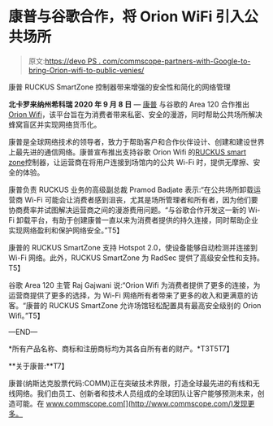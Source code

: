 # 康普与谷歌合作，将 Orion WiFi 引入公共场所

> 原文:[https://devo PS . com/commscope-partners-with-Google-to-bring-Orion-wifi-to-public-venies/](https://devops.com/commscope-partners-with-google-to-bring-orion-wifi-to-public-venues/)

康普 RUCKUS SmartZone 控制器带来增强的安全性和简化的网络管理

**北卡罗来纳州希科瑞 2020 年 9 月 8 日** — [康普](https://www.commscope.com/) 与谷歌的 Area 120 合作推出[Orion Wifi](https://secure-web.cisco.com/1fCJE-81_cXaD0B7nGj5WUSYeizICAgfNT8cUuOqHdm8dUW9yI12lv8jzGBZsPOrnef78C3oK-NQjOm5CL0eRGoO5zElXxQG8Zf7_veRJOt-9D2M5krMiNR39xcNMrcApwEZ_rWoECZBfKdw7dhnjhDcAz6PQbjwXnnkzw10iiy7R6DhEALCv1lIvH9ZE1VQg37CrR74f9fFM3xvlsGbZnB1nTrIhvpI46hWp0JSkPZ-Md11-G99sQM8Vt7ViBXqjqLu48za0xu5hnum94csphX0AMf4c-TuDlNNPPsHnRFZBYNwjDbUHBFH23yHNKzVDuWWMpB-A-RqTmW_A_b876CkfzXu_rbXIG9JK1oixvRQ/https%3A%2F%2Fblog.google%2Ftechnology%2Farea-120%2Forion-wifi)，该平台旨在为消费者带来私密、安全的漫游，同时帮助公共场所解决蜂窝盲区并实现网络货币化。

 康普是全球网络技术的领导者，致力于帮助客户和合作伙伴设计、创建和建设世界上最先进的通信网络。康普宣布推出支持谷歌 Orion Wifi 的[RUCKUS smart zone](https://www.commscope.com/product-type/enterprise-networking/control-management/)控制器，让运营商在将用户连接到场馆内的公共 Wi-Fi 时，提供无摩擦、安全的体验。

康普负责 RUCKUS 业务的高级副总裁 Pramod Badjate 表示:“在公共场所卸载运营商 Wi-Fi 可能会让消费者感到沮丧，尤其是场所管理者和所有者，因为他们要协商费率并试图解决运营商之间的漫游费用问题。“与谷歌合作开发这一新的 Wi-Fi 卸载平台，有助于创建康普一直以来为消费者提供的持久连接，同时帮助企业实现网络盈利和保护网络安全。”T5】

康普的 RUCKUS SmartZone 支持 Hotspot 2.0，使设备能够自动检测并连接到 Wi-Fi 网络。此外，RUCKUS SmartZone 为 RadSec 提供了高级安全性和支持。T5】

谷歌 Area 120 主管 Raj Gajwani 说:“Orion Wifi 为消费者提供了更多的连接，为运营商提供了更多的选择，为 Wi-Fi 网络所有者带来了更多的收入和更满意的访客。“康普的 RUCKUS SmartZone 允许场馆轻松配置具有最高安全级别的 Orion Wifi。”T5】

—END—

*所有产品名称、商标和注册商标均为其各自所有者的财产。*T3T5T7】

**关于康普:**T7】

康普(纳斯达克股票代码:COMM)正在突破技术界限，打造全球最先进的有线和无线网络。我们由员工、创新者和技术人员组成的全球团队让客户能够预测未来，创造可能。在 www.commscope.com[](http://www.commscope.com/)发现更多。